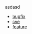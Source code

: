 asdasd

- [bugfix](?quick_pull=1&template=bugfix.md)
- [cve](?quick_pull=1&template=cve.md)
- [feature](?quick_pull=1&template=feature.md)
